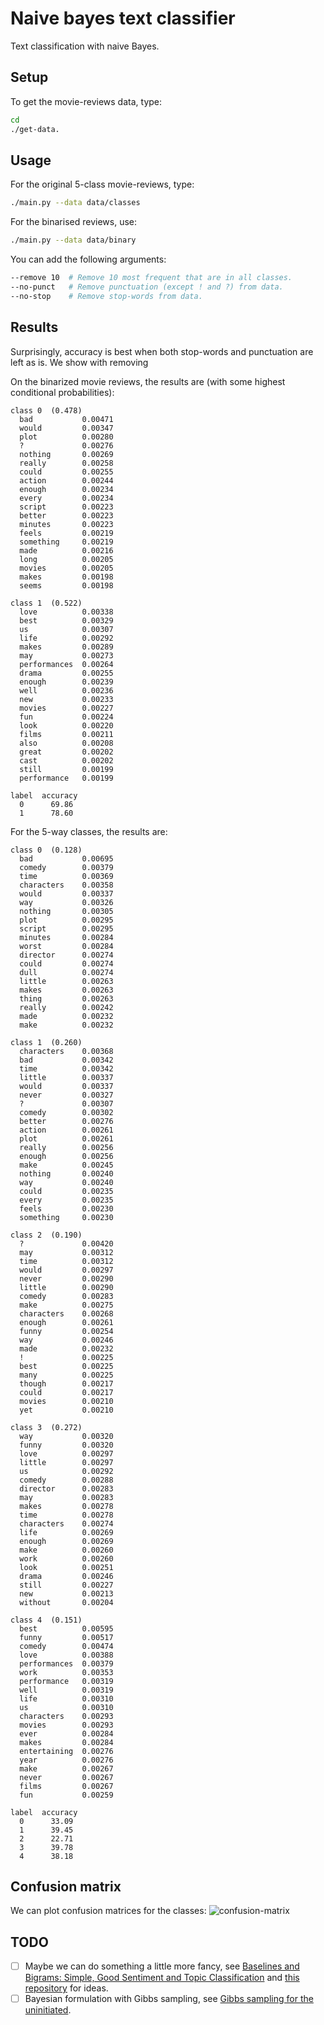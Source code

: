 # Naive bayes text classifier
Text classification with naive Bayes.

## Setup
To get the movie-reviews data, type:
```bash
cd
./get-data.
```

## Usage
For the original 5-class movie-reviews, type:
```bash
./main.py --data data/classes
```

For the binarised reviews, use:
```bash
./main.py --data data/binary
```

You can add the following arguments:
```bash
--remove 10  # Remove 10 most frequent that are in all classes.
--no-punct   # Remove punctuation (except ! and ?) from data.
--no-stop    # Remove stop-words from data.
```

## Results
Surprisingly, accuracy is best when both stop-words and punctuation are left as is. We show with removing

On the binarized movie reviews, the results are (with some highest conditional probabilities):
```
class 0  (0.478)
  bad           0.00471
  would         0.00347
  plot          0.00280
  ?             0.00276
  nothing       0.00269
  really        0.00258
  could         0.00255
  action        0.00244
  enough        0.00234
  every         0.00234
  script        0.00223
  better        0.00223
  minutes       0.00223
  feels         0.00219
  something     0.00219
  made          0.00216
  long          0.00205
  movies        0.00205
  makes         0.00198
  seems         0.00198

class 1  (0.522)
  love          0.00338
  best          0.00329
  us            0.00307
  life          0.00292
  makes         0.00289
  may           0.00273
  performances  0.00264
  drama         0.00255
  enough        0.00239
  well          0.00236
  new           0.00233
  movies        0.00227
  fun           0.00224
  look          0.00220
  films         0.00211
  also          0.00208
  great         0.00202
  cast          0.00202
  still         0.00199
  performance   0.00199

label  accuracy
  0      69.86
  1      78.60
```

For the 5-way classes, the results are:
```
class 0  (0.128)
  bad           0.00695
  comedy        0.00379
  time          0.00369
  characters    0.00358
  would         0.00337
  way           0.00326
  nothing       0.00305
  plot          0.00295
  script        0.00295
  minutes       0.00284
  worst         0.00284
  director      0.00274
  could         0.00274
  dull          0.00274
  little        0.00263
  makes         0.00263
  thing         0.00263
  really        0.00242
  made          0.00232
  make          0.00232

class 1  (0.260)
  characters    0.00368
  bad           0.00342
  time          0.00342
  little        0.00337
  would         0.00337
  never         0.00327
  ?             0.00307
  comedy        0.00302
  better        0.00276
  action        0.00261
  plot          0.00261
  really        0.00256
  enough        0.00256
  make          0.00245
  nothing       0.00240
  way           0.00240
  could         0.00235
  every         0.00235
  feels         0.00230
  something     0.00230

class 2  (0.190)
  ?             0.00420
  may           0.00312
  time          0.00312
  would         0.00297
  never         0.00290
  little        0.00290
  comedy        0.00283
  make          0.00275
  characters    0.00268
  enough        0.00261
  funny         0.00254
  way           0.00246
  made          0.00232
  !             0.00225
  best          0.00225
  many          0.00225
  though        0.00217
  could         0.00217
  movies        0.00210
  yet           0.00210

class 3  (0.272)
  way           0.00320
  funny         0.00320
  love          0.00297
  little        0.00297
  us            0.00292
  comedy        0.00288
  director      0.00283
  may           0.00283
  makes         0.00278
  time          0.00278
  characters    0.00274
  life          0.00269
  enough        0.00269
  make          0.00260
  work          0.00260
  look          0.00251
  drama         0.00246
  still         0.00227
  new           0.00213
  without       0.00204

class 4  (0.151)
  best          0.00595
  funny         0.00517
  comedy        0.00474
  love          0.00388
  performances  0.00379
  work          0.00353
  performance   0.00319
  well          0.00319
  life          0.00310
  us            0.00310
  characters    0.00293
  movies        0.00293
  ever          0.00284
  makes         0.00284
  entertaining  0.00276
  year          0.00276
  make          0.00267
  never         0.00267
  films         0.00267
  fun           0.00259

label  accuracy
  0      33.09
  1      39.45
  2      22.71
  3      39.78
  4      38.18
  ```

## Confusion matrix
We can plot confusion matrices for the classes:
![confusion-matrix](https://github.com/daandouwe/naive-bayes/tree/master/image/confusion-classes.png)

## TODO
- [ ] Maybe we can do something a little more fancy, see [Baselines and Bigrams: Simple, Good Sentiment and Topic Classification](https://nlp.stanford.edu/pubs/sidaw12_simple_sentiment.pdf) and [this repository](https://github.com/mesnilgr/nbsvm) for ideas.
- [ ] Bayesian formulation with Gibbs sampling, see [Gibbs sampling for the uninitiated](https://drum.lib.umd.edu/bitstream/handle/1903/10058/gsfu.pdf?sequence=3&isAllowed=y).
